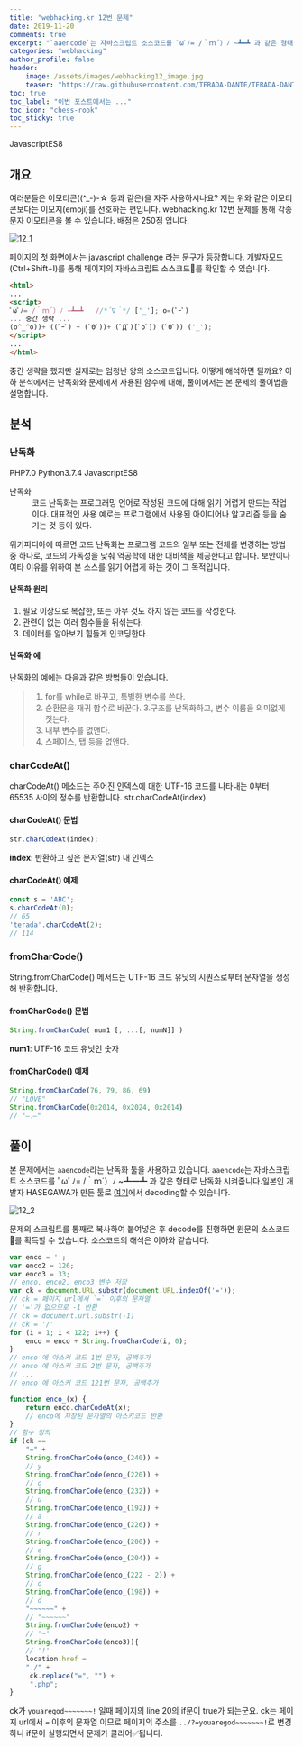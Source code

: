 ```yaml
---
title: "webhacking.kr 12번 문제"
date: 2019-11-20
comments: true
excerpt: "`aaencode`는 자바스크립트 소스코드를 ﾟωﾟﾉ= /｀ｍ´）ﾉ ~┻━┻ 과 같은 형태로 난독화 시켜줍니다."
categories: "webhacking"
author_profile: false
header:
    image: /assets/images/webhacking12_image.jpg
    teaser: "https://raw.githubusercontent.com/TERADA-DANTE/TERADA-DANTE.github.io/master/_images/teaser/webhacking_teaser.jpg"
toc: true 
toc_label: "이번 포스트에서는 ..." 
toc_icon: "chess-rook"
toc_sticky: true
---
```


<!--Language Button HTML -->

<span><a class="Javascript"><i class="fab fa-js-square"></i> Javascript</a><a class="Javascriptver">ES8</a></span> 

<!--Language Button HTML -->
<!-- Main content-->

## 개요
여러분들은 이모티콘((^_-)-☆ 등과 같은)을 자주 사용하시나요? 저는 위와 같은 이모티콘보다는 이모지(emoji)를 선호하는 편입니다. <i class="fas fa-fire-alt" style="color:#fb5100"></i> webhacking.kr 12번 문제를 통해 각종 문자 이모티콘을 볼 수 있습니다. 배점은 250점 입니다. 

![12_1](https://i.imgur.com/daBYXru.png)

페이지의 첫 화면에서는 javascript challenge 라는 문구가 등장합니다. 개발자모드(Ctrl+Shift+I)를 통해 페이지의 자바스크립트 소스코드🧩를 확인할 수 있습니다.

~~~html
<html>
...
<script>
ﾟωﾟﾉ= /｀ｍ´）ﾉ ~┻━┻   //*´∇｀*/ ['_']; o=(ﾟｰﾟ)  
... 중간 생략 ...
(o^_^o))+ ((ﾟｰﾟ) + (ﾟΘﾟ))+ (ﾟДﾟ)[ﾟoﾟ]) (ﾟΘﾟ)) ('_');
</script>
...
</html>
~~~

중간 생략을 했지만 실제로는 엄청난 양의 소스코드입니다. 어떻게 해석하면 될까요? 이하 분석에서는 난독화와 문제에서 사용된 함수에 대해, 풀이에서는 본 문제의 풀이법을 설명합니다.

## 분석

### 난독화
<span><a class="PHP"><i class="fab fa-php"></i> PHP</a><a class="PHPver">7.0</a></span>  <span><a class="Python"><i class="fab fa-python"></i> Python</a><a class="PythonVer">3.7.4</a></span>  <span><a class="Javascript"><i class="fab fa-js-square"></i> Javascript</a><a class="Javascriptver">ES8</a></span> 
<dl>
  <dt>난독화</dt>
  <dd>코드 난독화는 프로그래밍 언어로 작성된 코드에 대해 읽기 어렵게 만드는 작업이다. 대표적인 사용 예로는 프로그램에서 사용된 아이디어나 알고리즘 등을 숨기는 것 등이 있다.</dd>
</dl>

위키피디아에 따르면 코드 난독화는 프로그램 코드의 일부 또는 전체를 변경하는 방법 중 하나로, 코드의 가독성을 낮춰 역공학에 대한 대비책을 제공한다고 합니다. 보안이나 여타 이유를 위하여 본 소스를 읽기 어렵게 하는 것이 그 목적입니다.

#### 난독화 원리
1. 필요 이상으로 복잡한, 또는 아무 것도 하지 않는 코드를 작성한다.
2. 관련이 없는 여러 함수들을 뒤섞는다.
3. 데이터를 알아보기 힘들게 인코딩한다.

#### 난독화 예
난독화의 예에는 다음과 같은 방법들이 있습니다.

> 1. for를 while로 바꾸고, 특별한 변수를 쓴다.
> 2. 순환문을 재귀 함수로 바꾼다.
> 3.구조를 난독화하고, 변수 이름을 의미없게 짓는다.
> 4. 내부 변수를 없앤다.
> 5. 스페이스, 탭 등을 없앤다.

### charCodeAt()
charCodeAt() 메소드는 주어진 인덱스에 대한 UTF-16 코드를 나타내는 0부터 65535 사이의 정수를 반환합니다.
str.charCodeAt(index)

#### charCodeAt() 문법
~~~javascript
str.charCodeAt(index);
~~~
**index**: 반환하고 싶은 문자열(str) 내 인덱스

#### charCodeAt() 예제 
~~~javascript
const s = 'ABC';
s.charCodeAt(0);
// 65
'terada'.charCodeAt(2);
// 114
~~~

### fromCharCode()
String.fromCharCode() 메서드는 UTF-16 코드 유닛의 시퀀스로부터 문자열을 생성해 반환합니다.

#### fromCharCode() 문법
~~~javascript
String.fromCharCode( num1 [, ...[, numN]] )
~~~
**num1**: UTF-16 코드 유닛인 숫자

#### fromCharCode() 예제
~~~javascript
String.fromCharCode(76, 79, 86, 69)
// "LOVE"
String.fromCharCode(0x2014, 0x2024, 0x2014)
// "—․—"
~~~

## 풀이
본 문제에서는 `aaencode`라는 난독화 툴을 사용하고 있습니다. `aaencode`는 자바스크립트 소스코드를 ﾟωﾟﾉ= /｀ｍ´）ﾉ ~┻━┻ 과 같은 형태로 난독화 시켜줍니다.일본인 개발자 HASEGAWA가 만든 툴로 [여기](https://cat-in-136.github.io/2010/12/aadecode-decode-encoded-as-aaencode.html)에서 decoding할 수 있습니다. 

![12_2](https://i.imgur.com/tnKHdio.png)

문제의 스크립트를 통째로 복사하여 붙여넣은 후 decode를 진행하면 원문의 소스코드📜를 획득할 수 있습니다. 소스코드의 해석은 이하와 같습니다.

~~~javascript
var enco = '';
var enco2 = 126;
var enco3 = 33;
// enco, enco2, enco3 변수 저장
var ck = document.URL.substr(document.URL.indexOf('='));
// ck = 페이지 url에서 `=` 이후의 문자열
// '='가 없으므로 -1 반환
// ck = document.url.substr(-1)
// ck = '/'
for (i = 1; i < 122; i++) {
    enco = enco + String.fromCharCode(i, 0);
}
// enco 에 아스키 코드 1번 문자, 공백추가
// enco 에 아스키 코드 2번 문자, 공백추가
// ...
// enco 에 아스키 코드 121번 문자, 공백추가

function enco_(x) {
    return enco.charCodeAt(x);
    // enco에 저장된 문자열의 아스키코드 반환
}
// 함수 정의
if (ck == 
    "=" + 
    String.fromCharCode(enco_(240)) + 
    // y
    String.fromCharCode(enco_(220)) + 
    // o
    String.fromCharCode(enco_(232)) + 
    // u
    String.fromCharCode(enco_(192)) + 
    // a
    String.fromCharCode(enco_(226)) + 
    // r
    String.fromCharCode(enco_(200)) + 
    // e
    String.fromCharCode(enco_(204)) + 
    // g
    String.fromCharCode(enco_(222 - 2)) + 
    // o
    String.fromCharCode(enco_(198)) + 
    // d
    "~~~~~~" + 
    // "~~~~~~"
    String.fromCharCode(enco2) + 
    // '~'
    String.fromCharCode(enco3)){
    // '!'
    location.href = 
    "./" +
     ck.replace("=", "") + 
     ".php";
}
~~~
ck가 `youaregod~~~~~~~!` 일때 페이지의 line 20의 if문이 true가 되는군요. ck는 페이지 url에서 `=` 이후의 문자열 이므로 페이지의 주소를 `../?=youaregod~~~~~~~!`로 변경하니 if문이 실행되면서 문제가 클리어✅됩니다.
<!-- Main content-->